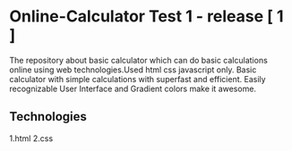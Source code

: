 # Online-Calculator Test 1 - release [ 1 ]

The repository about basic calculator which can do basic calculations online using web technologies.Used html css javascript only. 
Basic calculator with simple calculations with superfast and efficient.
Easily recognizable User Interface and Gradient colors make it awesome.

## Technologies
1.html
2.css
